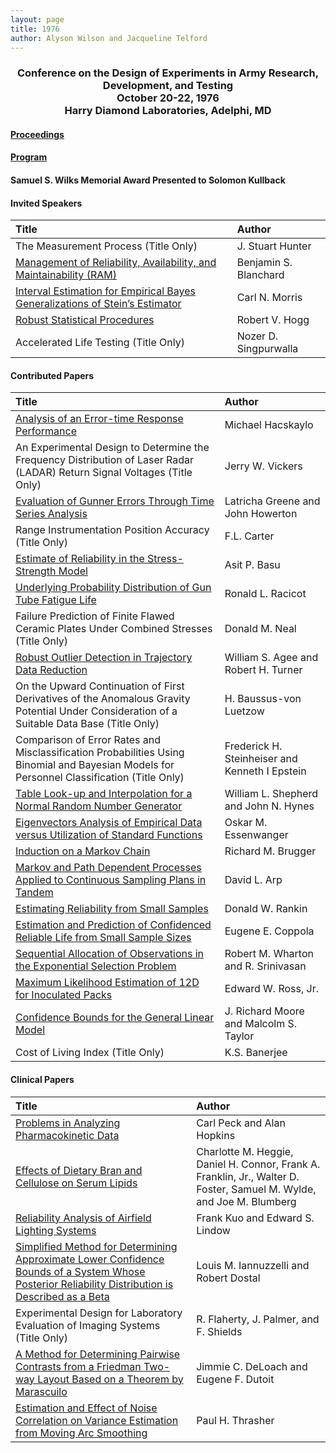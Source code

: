 ```yaml
---
layout: page
title: 1976
author: Alyson Wilson and Jacqueline Telford
---
```

<div align="center"><h3>Conference on the Design of Experiments in Army Research, Development, and Testing<br>
October 20-22, 1976<br>
Harry Diamond Laboratories, Adelphi, MD</h3></div>


#### [Proceedings](https://alysongwilson.github.io/ACAS/DOE3/DOE22.pdf#page=1)

#### [Program](https://alysongwilson.github.io/ACAS/DOE3/DOE22.pdf#page=9)

#### Samuel S. Wilks Memorial Award Presented to Solomon Kullback


#### Invited Speakers

| Title | Author |
| :--- | :--- |
| The Measurement Process (Title Only) | J. Stuart Hunter |
| [Management of Reliability, Availability, and Maintainability (RAM)](https://alysongwilson.github.io/ACAS/DOE3/DOE22.pdf#page=17) | Benjamin S. Blanchard |
| [Interval Estimation for Empirical Bayes Generalizations of Stein’s Estimator](https://alysongwilson.github.io/ACAS/DOE3/DOE22.pdf#page=237) | Carl N. Morris |
| [Robust Statistical Procedures](https://alysongwilson.github.io/ACAS/DOE3/DOE22.pdf#page=265) | Robert V. Hogg |
| Accelerated Life Testing (Title Only) | Nozer D. Singpurwalla |


#### Contributed Papers

| Title | Author |
| :--- | :--- |
| [Analysis of an Error-time Response Performance](https://alysongwilson.github.io/ACAS/DOE3/DOE22.pdf#page=47) | Michael Hacskaylo |
| An Experimental Design to Determine the Frequency Distribution of Laser Radar (LADAR) Return Signal Voltages (Title Only) | Jerry W. Vickers |
| [Evaluation of Gunner Errors Through Time Series Analysis](https://alysongwilson.github.io/ACAS/DOE3/DOE22.pdf#page=89) | Latricha Greene and John Howerton |
| Range Instrumentation Position Accuracy (Title Only) | F.L. Carter |
| [Estimate of Reliability in the Stress-Strength Model](https://alysongwilson.github.io/ACAS/DOE3/DOE22.pdf#page=113) | Asit P. Basu |
| [Underlying Probability Distribution of Gun Tube Fatigue Life](https://alysongwilson.github.io/ACAS/DOE3/DOE22.pdf#page=127) | Ronald L. Racicot |
| Failure Prediction of Finite Flawed Ceramic Plates Under Combined Stresses (Title Only) | Donald M. Neal |
| [Robust Outlier Detection in Trajectory Data Reduction](https://alysongwilson.github.io/ACAS/DOE3/DOE22.pdf#page=156) | William S. Agee and Robert H. Turner |
| On the Upward Continuation of First Derivatives of the Anomalous Gravity Potential Under Consideration of a Suitable Data Base (Title Only) | H. Baussus-von Luetzow |
| Comparison of Error Rates and Misclassification Probabilities Using Binomial and Bayesian Models for Personnel Classification (Title Only) | Frederick H. Steinheiser and Kenneth I Epstein |
| [Table Look-up and Interpolation for a Normal Random Number Generator](https://alysongwilson.github.io/ACAS/DOE3/DOE22.pdf#page=166) | William L. Shepherd and John N. Hynes |
| [Eigenvectors Analysis of Empirical Data versus Utilization of Standard Functions](https://alysongwilson.github.io/ACAS/DOE3/DOE22.pdf#page=178) | Oskar M. Essenwanger |
| [Induction on a Markov Chain](https://alysongwilson.github.io/ACAS/DOE3/DOE22.pdf#page=189) | Richard M. Brugger |
| [Markov and Path Dependent Processes Applied to Continuous Sampling Plans in Tandem](https://alysongwilson.github.io/ACAS/DOE3/DOE22.pdf#page=199) | David L. Arp |
| [Estimating Reliability from Small Samples](https://alysongwilson.github.io/ACAS/DOE3/DOE22.pdf#page=268) | Donald W. Rankin |
| [Estimation and Prediction of Confidenced Reliable Life from Small Sample Sizes](https://alysongwilson.github.io/ACAS/DOE3/DOE22.pdf#page=308) | Eugene E. Coppola |
| [Sequential Allocation of Observations in the Exponential Selection Problem](https://alysongwilson.github.io/ACAS/DOE3/DOE22.pdf#page=322) | Robert M. Wharton and R. Srinivasan |
| [Maximum Likelihood Estimation of 12D for Inoculated Packs](https://alysongwilson.github.io/ACAS/DOE3/DOE22.pdf#page=328) | Edward W. Ross, Jr. |
| [Confidence Bounds for the General Linear Model](https://alysongwilson.github.io/ACAS/DOE3/DOE22.pdf#page=338) | J. Richard Moore and Malcolm S. Taylor |
| Cost of Living Index (Title Only) | K.S. Banerjee |


#### Clinical Papers

| Title | Author |
| :--- | :--- |
| [Problems in Analyzing Pharmacokinetic Data](https://alysongwilson.github.io/ACAS/DOE3/DOE22.pdf#page=25) | Carl Peck and Alan Hopkins |
| [Effects of Dietary Bran and Cellulose on Serum Lipids](https://alysongwilson.github.io/ACAS/DOE3/DOE22.pdf#page=36) | Charlotte M. Heggie, Daniel H. Connor, Frank A. Franklin, Jr., Walter D. Foster, Samuel M. Wylde, and Joe M. Blumberg |
| [Reliability Analysis of Airfield Lighting Systems](https://alysongwilson.github.io/ACAS/DOE3/DOE22.pdf#page=60) | Frank Kuo and Edward S. Lindow |
| [Simplified Method for Determining Approximate Lower Confidence Bounds of a System Whose Posterior Reliability Distribution is Described as a Beta](https://alysongwilson.github.io/ACAS/DOE3/DOE22.pdf#page=78) | Louis M. Iannuzzelli and Robert Dostal |
| Experimental Design for Laboratory Evaluation of Imaging Systems (Title Only) | R. Flaherty, J. Palmer, and F. Shields |
| [A Method for Determining Pairwise Contrasts from a Friedman Two-way Layout Based on a Theorem by Marascuilo](https://alysongwilson.github.io/ACAS/DOE3/DOE22.pdf#page=104) | Jimmie C. DeLoach and Eugene F. Dutoit |
| [Estimation and Effect of Noise Correlation on Variance Estimation from Moving Arc Smoothing](https://alysongwilson.github.io/ACAS/DOE3/DOE22.pdf#page=141) | Paul H. Thrasher |
